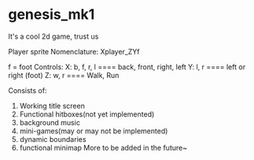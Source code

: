 # genesis_mk1
It's a cool 2d game, trust us

Player sprite Nomenclature:
Xplayer_ZYf

f = foot
Controls:
X: b, f, r, l    ====    back, front, right, left
Y: l, r          ====    left or right (foot)
Z: w, r          ====    Walk, Run


Consists of:
1. Working title screen
2. Functional hitboxes(not yet implemented)
3. background music
4. mini-games(may or may not be implemented)
5. dynamic boundaries
6. functional minimap
   More to be added in the future~
